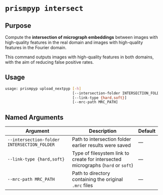 # `prismpyp intersect`

## Purpose
Compute the **intersection of micrograph embeddings** between images with high-quality features in the real domain and images with high-quality features in the Fourier domain.

This command outputs images with high-quality features in both domains, with the aim of reducing false positive rates.

## Usage
```bash
usage: prismpyp upload_nextpyp [-h] 
                               [--intersection-folder INTERSECTION_FOLDER]
                               [--link-type {hard,soft}]
                               [--mrc-path MRC_PATH]
```

## Named Arguments

| Argument | Description | Default |
|-----------|--------------|----------|
| `--intersection-folder INTERSECTION_FOLDER` | Path to intersection folder earlier results were saved | — |
| `--link-type {hard,soft}` | Type of filesystem link to create for intersected micrographs (`hard` or `soft`) | — |
| `--mrc-path MRC_PATH` | Path to directory containing the original `.mrc` files | — |
